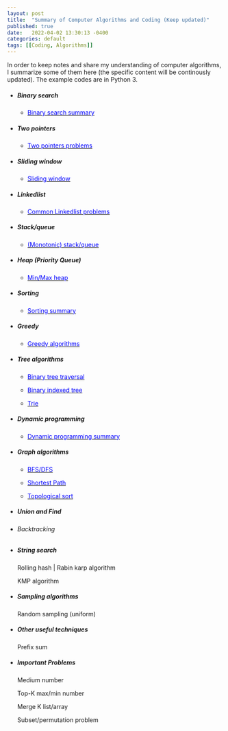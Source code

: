 ```yaml
---
layout: post
title:  "Summary of Computer Algorithms and Coding (Keep updated)"
published: true
date:   2022-04-02 13:30:13 -0400
categories: default
tags: [[Coding, Algorithms]]
---
```

In order to keep notes and share my understanding of computer algorithms, I summarize some of them here (the specific content will be continously updated). The example codes are in Python 3.
 
 
 * ##### Binary search
     * [<span style="color:blue;"> Binary search summary </span>](https://github.com/windhaunting/Algorithm_Coding_Summary/blob/main/binary_search.md)

 * #####  Two pointers
     * [<span style="color:blue;"> Two pointers problems </span>](https://github.com/windhaunting/Algorithm_Coding_Summary/blob/main/two_pointers.md)

 * #####  Sliding window
     * [<span style="color:blue;"> Sliding window </span>](https://github.com/windhaunting/Algorithm_Coding_Summary/blob/main/sliding_window.md)


 * ##### Linkedlist
     * [<span style="color:blue;"> Common Linkedlist problems </span>](https://github.com/windhaunting/Algorithm_Coding_Summary/blob/main/linked_list.md)


 * ##### Stack/queue 
      * [<span style="color:blue;"> (Monotonic) stack/queue </span>](https://github.com/windhaunting/Algorithm_Coding_Summary/blob/main/stack-queue.md)

  
 * ##### Heap (Priority Queue)
      * [<span style="color:blue;"> Min/Max heap </span>](https://github.com/windhaunting/Algorithm_Coding_Summary/blob/main/heap.md)

 * ##### Sorting
      * [<span style="color:blue;"> Sorting summary </span>](https://github.com/windhaunting/Algorithm_Coding_Summary/blob/main/sorting.md)


 * ##### Greedy
      * [<span style="color:blue;"> Greedy algorithms </span>](https://github.com/windhaunting/Algorithm_Coding_Summary/blob/main/greedy.md)

 * ##### Tree algorithms
      * [<span style="color:blue;"> Binary tree traversal </span>](https://github.com/windhaunting/Algorithm_Coding_Summary/blob/main/tree_traversal.md)

      * [<span style="color:blue;"> Binary indexed tree</span>](https://github.com/windhaunting/Algorithm_Coding_Summary/blob/main/binary_indexed_tree.md)

      * [<span style="color:blue;"> Trie </span>](https://github.com/windhaunting/Algorithm_Coding_Summary/blob/main/trie.md)

* ##### Dynamic programming

     * [<span style="color:blue;"> Dynamic programming summary</span>](  https://github.com/windhaunting/Algorithm_Coding_Summary/blob/main/Dynamic_programming.md)


* ##### Graph algorithms
     * [<span style="color:blue;"> BFS/DFS</span>](https://github.com/windhaunting/Algorithm_Coding_Summary/blob/main/BFS_DFS.md)
  
     * [<span style="color:blue;"> Shortest Path </span>](https://github.com/windhaunting/Algorithm_Coding_Summary/blob/main/shortest_path.md)
 
     * [<span style="color:blue;"> Topological sort </span>](https://github.com/windhaunting/Algorithm_Coding_Summary/blob/main/topological_sort.md)



* ##### Union and Find

* ###### Backtracking


* ##### String search
  Rolling hash | Rabin karp algorithm

  KMP algorithm

* ##### Sampling algorithms
    Random sampling (uniform)

* ##### Other useful techniques

  Prefix sum 

* ##### Important Problems

  Medium number

  Top-K max/min number

  Merge K list/array


  Subset/permutation problem

